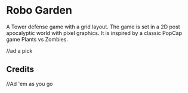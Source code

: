# Robo Garden
A Tower defense game with a grid layout. The game is set in a 2D post
apocalyptic world with pixel graphics. It is inspired by a classic PopCap game Plants vs Zombies.    

//ad a pick

## Credits
//Ad 'em as you go
